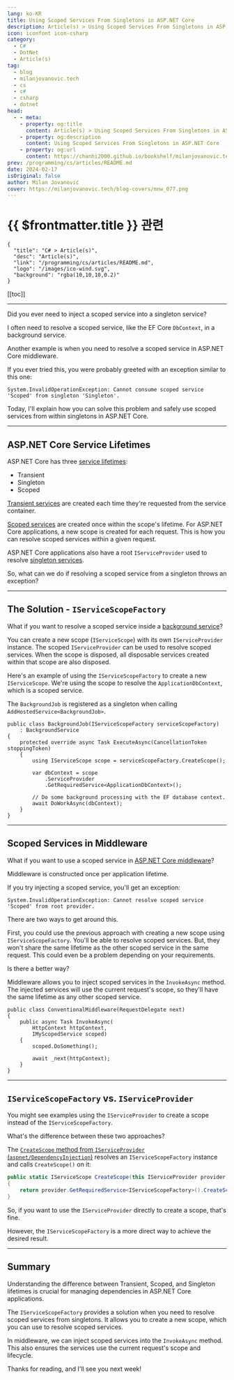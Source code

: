 ```yaml
---
lang: ko-KR
title: Using Scoped Services From Singletons in ASP.NET Core
description: Article(s) > Using Scoped Services From Singletons in ASP.NET Core
icon: iconfont icon-csharp
category: 
  - C#
  - DotNet
  - Article(s)
tag: 
  - blog
  - milanjovanovic.tech
  - cs
  - c#
  - csharp
  - dotnet
head:
  - - meta:
    - property: og:title
      content: Article(s) > Using Scoped Services From Singletons in ASP.NET Core
    - property: og:description
      content: Using Scoped Services From Singletons in ASP.NET Core
    - property: og:url
      content: https://chanhi2000.github.io/bookshelf/milanjovanovic.tech/using-scoped-services-from-singletons-in-aspnetcore.html
prev: /programming/cs/articles/README.md
date: 2024-02-17
isOriginal: false
author: Milan Jovanović
cover: https://milanjovanovic.tech/blog-covers/mnw_077.png
---
```


# {{ $frontmatter.title }} 관련

```component VPCard
{
  "title": "C# > Article(s)",
  "desc": "Article(s)",
  "link": "/programming/cs/articles/README.md",
  "logo": "/images/ico-wind.svg",
  "background": "rgba(10,10,10,0.2)"
}
```

[[toc]]

---

<SiteInfo
  name="Using Scoped Services From Singletons in ASP.NET Core"
  desc="Did you ever need to inject a scoped service into a singleton service? I'll explain how you can solve this problem and safely use scoped services from within singletons in ASP.NET Core."
  url="https://milanjovanovic.tech/blog/using-scoped-services-from-singletons-in-aspnetcore/"
  logo="https://milanjovanovic.tech/profile_favicon.png"
  preview="https://milanjovanovic.tech/blog-covers/mnw_077.png"/>

Did you ever need to inject a scoped service into a singleton service?

I often need to resolve a scoped service, like the EF Core `DbContext`, in a background service.

Another example is when you need to resolve a scoped service in ASP.NET Core middleware.

If you ever tried this, you were probably greeted with an exception similar to this one:

```
System.InvalidOperationException: Cannot consume scoped service 'Scoped' from singleton 'Singleton'.
```

Today, I'll explain how you can solve this problem and safely use scoped services from within singletons in ASP.NET Core.

---

## ASP.NET Core Service Lifetimes

ASP.NET Core has three [<FontIcon icon="fa-brands fa-microsoft"/>service lifetimes](https://learn.microsoft.com/en-us/dotnet/core/extensions/dependency-injection#service-lifetimes):

- Transient
- Singleton
- Scoped

[<FontIcon icon="fa-brands fa-microsoft"/>Transient services](https://learn.microsoft.com/en-us/dotnet/core/extensions/dependency-injection#transient) are created each time they're requested from the service container.

[<FontIcon icon="fa-brands fa-microsoft"/>Scoped services](https://learn.microsoft.com/en-us/dotnet/core/extensions/dependency-injection#scoped) are created once within the scope's lifetime. For ASP.NET Core applications, a new scope is created for each request. This is how you can resolve scoped services within a given request.

ASP.NET Core applications also have a root `IServiceProvider` used to resolve [<FontIcon icon="fa-brands fa-microsoft"/>singleton services](https://learn.microsoft.com/en-us/dotnet/core/extensions/dependency-injection#singleton).

So, what can we do if resolving a scoped service from a singleton throws an exception?

---

## The Solution - `IServiceScopeFactory`

What if you want to resolve a scoped service inside a [background service](/milanjovanovic.tech/running-background-tasks-in-asp-net-core.md)?

You can create a new scope (`IServiceScope`) with its own `IServiceProvider` instance. The scoped `IServiceProvider` can be used to resolve scoped services. When the scope is disposed, all disposable services created within that scope are also disposed.

Here's an example of using the `IServiceScopeFactory` to create a new `IServiceScope`. We're using the scope to resolve the `ApplicationDbContext`, which is a scoped service.

The `BackgroundJob` is registered as a singleton when calling `AddHostedService<BackgroundJob>`.

```cs{6,8-10}
public class BackgroundJob(IServiceScopeFactory serviceScopeFactory)
    : BackgroundService
{
    protected override async Task ExecuteAsync(CancellationToken stoppingToken)
    {
        using IServiceScope scope = serviceScopeFactory.CreateScope();

        var dbContext = scope
            .ServiceProvider
            .GetRequiredService<ApplicationDbContext>();

        // Do some background processing with the EF database context.
        await DoWorkAsync(dbContext);
    }
}
```

---

## Scoped Services in Middleware

What if you want to use a scoped service in [ASP.NET Core middleware](/milanjovanovic.tech/3-ways-to-create-middleware-in-asp-net-core.md)?

Middleware is constructed once per application lifetime.

If you try injecting a scoped service, you'll get an exception:

```
System.InvalidOperationException: Cannot resolve scoped service 'Scoped' from root provider.
```

There are two ways to get around this.

First, you could use the previous approach with creating a new scope using `IServiceScopeFactory`. You'll be able to resolve scoped services. But, they won't share the same lifetime as the other scoped service in the same request. This could even be a problem depending on your requirements.

Is there a better way?

Middleware allows you to inject scoped services in the `InvokeAsync` method. The injected services will use the current request's scope, so they'll have the same lifetime as any other scoped service.

```cs{5,7}
public class ConventionalMiddleware(RequestDelegate next)
{
    public async Task InvokeAsync(
        HttpContext httpContext,
        IMyScopedService scoped)
    {
        scoped.DoSomething();

        await _next(httpContext);
    }
}
```

---

## `IServiceScopeFactory` vs. `IServiceProvider`

You might see examples using the `IServiceProvider` to create a scope instead of the `IServiceScopeFactory`.

What's the difference between these two approaches?

The [`CreateScope` method from `IServiceProvider` (<FontIcon icon="iconfont icon-github"/>`aspnet/DependencyInjection`)](https://github.com/aspnet/DependencyInjection/blob/94b9cc9ace032f838e068702cc70ce57cc883bc7/src/DI.Abstractions/ServiceProviderServiceExtensions.cs#L125) resolves an `IServiceScopeFactory` instance and calls `CreateScope()` on it:

```cs
public static IServiceScope CreateScope(this IServiceProvider provider)
{
    return provider.GetRequiredService<IServiceScopeFactory>().CreateScope();
}
```

So, if you want to use the `IServiceProvider` directly to create a scope, that's fine.

However, the `IServiceScopeFactory` is a more direct way to achieve the desired result.

---

## Summary

Understanding the difference between Transient, Scoped, and Singleton lifetimes is crucial for managing dependencies in ASP.NET Core applications.

The `IServiceScopeFactory` provides a solution when you need to resolve scoped services from singletons. It allows you to create a new scope, which you can use to resolve scoped services.

In middleware, we can inject scoped services into the `InvokeAsync` method. This also ensures the services use the current request's scope and lifecycle.

Thanks for reading, and I'll see you next week!

